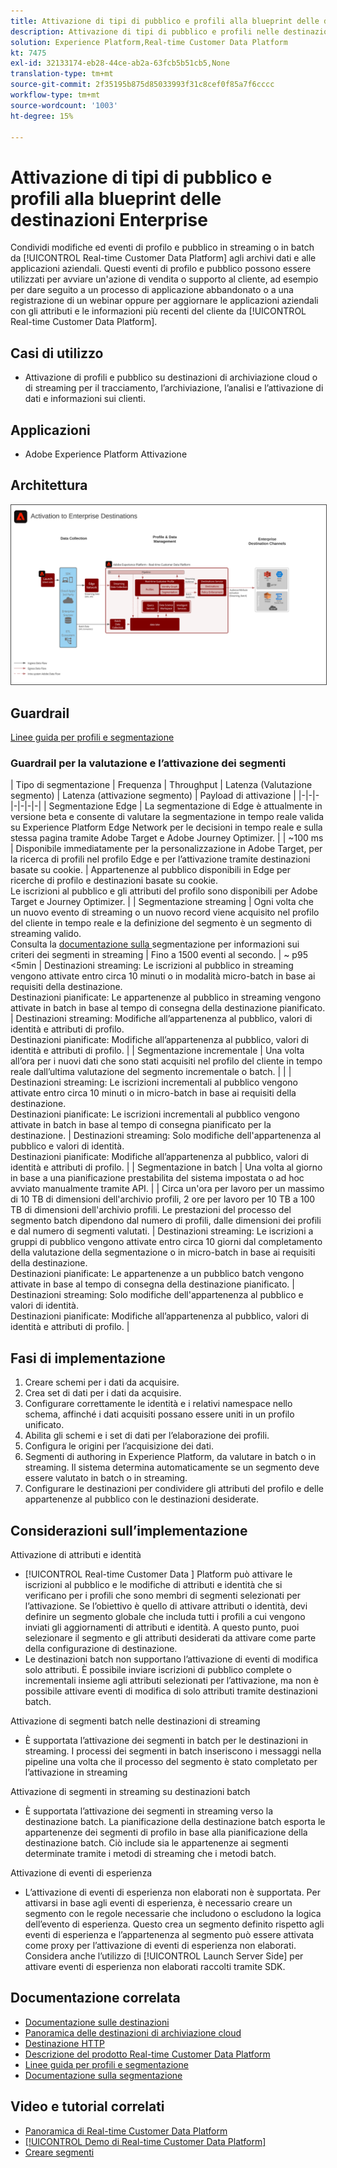 ```yaml
---
title: Attivazione di tipi di pubblico e profili alla blueprint delle destinazioni Enterprise
description: Attivazione di tipi di pubblico e profili nelle destinazioni aziendali
solution: Experience Platform,Real-time Customer Data Platform
kt: 7475
exl-id: 32133174-eb28-44ce-ab2a-63fcb5b51cb5,None
translation-type: tm+mt
source-git-commit: 2f35195b875d85033993f31c8cef0f85a7f6cccc
workflow-type: tm+mt
source-wordcount: '1003'
ht-degree: 15%

---
```


# Attivazione di tipi di pubblico e profili alla blueprint delle destinazioni Enterprise

Condividi modifiche ed eventi di profilo e pubblico in streaming o in batch da [!UICONTROL Real-time Customer Data Platform] agli archivi dati e alle applicazioni aziendali. Questi eventi di profilo e pubblico possono essere utilizzati per avviare un&#39;azione di vendita o supporto al cliente, ad esempio per dare seguito a un processo di applicazione abbandonato o a una registrazione di un webinar oppure per aggiornare le applicazioni aziendali con gli attributi e le informazioni più recenti del cliente da [!UICONTROL Real-time Customer Data Platform].

## Casi di utilizzo

* Attivazione di profili e pubblico su destinazioni di archiviazione cloud o di streaming per il tracciamento, l’archiviazione, l’analisi e l’attivazione di dati e informazioni sui clienti.

## Applicazioni

* Adobe Experience Platform Attivazione

## Architettura

<img src="assets/enterprise_destination.svg" alt="Architettura di riferimento per lo scenario di attivazione Enterprise" style="border:1px solid #4a4a4a" />

## Guardrail

[Linee guida per profili e segmentazione](https://experienceleague.adobe.com/docs/experience-platform/profile/guardrails.html?lang=it)

### Guardrail per la valutazione e l’attivazione dei segmenti

| Tipo di segmentazione | Frequenza | Throughput | Latenza (Valutazione segmento) | Latenza (attivazione segmento) | Payload di attivazione |
|-|-|-|-|-|-|-|
| Segmentazione Edge | La segmentazione di Edge è attualmente in versione beta e consente di valutare la segmentazione in tempo reale valida su Experience Platform Edge Network per le decisioni in tempo reale e sulla stessa pagina tramite Adobe Target e Adobe Journey Optimizer. |  | ~100 ms | Disponibile immediatamente per la personalizzazione in Adobe Target, per la ricerca di profili nel profilo Edge e per l’attivazione tramite destinazioni basate su cookie. | Appartenenze al pubblico disponibili in Edge per ricerche di profilo e destinazioni basate su cookie.<br>Le iscrizioni al pubblico e gli attributi del profilo sono disponibili per Adobe Target e Journey Optimizer.  |
| Segmentazione streaming | Ogni volta che un nuovo evento di streaming o un nuovo record viene acquisito nel profilo del cliente in tempo reale e la definizione del segmento è un segmento di streaming valido. <br>Consulta la  [documentazione sulla ](https://experienceleague.adobe.com/docs/experience-platform/segmentation/api/streaming-segmentation.html?lang=it) segmentazione per informazioni sui criteri dei segmenti in streaming | Fino a 1500 eventi al secondo.  | ~ p95 &lt;5min | Destinazioni streaming: Le iscrizioni al pubblico in streaming vengono attivate entro circa 10 minuti o in modalità micro-batch in base ai requisiti della destinazione.<br>Destinazioni pianificate: Le appartenenze al pubblico in streaming vengono attivate in batch in base al tempo di consegna della destinazione pianificato. | Destinazioni streaming: Modifiche all’appartenenza al pubblico, valori di identità e attributi di profilo.<br>Destinazioni pianificate: Modifiche all’appartenenza al pubblico, valori di identità e attributi di profilo. |
| Segmentazione incrementale | Una volta all’ora per i nuovi dati che sono stati acquisiti nel profilo del cliente in tempo reale dall’ultima valutazione del segmento incrementale o batch. |  |  | Destinazioni streaming: Le iscrizioni incrementali al pubblico vengono attivate entro circa 10 minuti o in micro-batch in base ai requisiti della destinazione.<br>Destinazioni pianificate: Le iscrizioni incrementali al pubblico vengono attivate in batch in base al tempo di consegna pianificato per la destinazione. | Destinazioni streaming: Solo modifiche dell&#39;appartenenza al pubblico e valori di identità.<br>Destinazioni pianificate: Modifiche all’appartenenza al pubblico, valori di identità e attributi di profilo. |
| Segmentazione in batch | Una volta al giorno in base a una pianificazione prestabilita del sistema impostata o ad hoc avviato manualmente tramite API. |  | Circa un&#39;ora per lavoro per un massimo di 10 TB di dimensioni dell&#39;archivio profili, 2 ore per lavoro per 10 TB a 100 TB di dimensioni dell&#39;archivio profili. Le prestazioni del processo del segmento batch dipendono dal numero di profili, dalle dimensioni dei profili e dal numero di segmenti valutati. | Destinazioni streaming: Le iscrizioni a gruppi di pubblico vengono attivate entro circa 10 giorni dal completamento della valutazione della segmentazione o in micro-batch in base ai requisiti della destinazione.<br>Destinazioni pianificate: Le appartenenze a un pubblico batch vengono attivate in base al tempo di consegna della destinazione pianificato. | Destinazioni streaming: Solo modifiche dell&#39;appartenenza al pubblico e valori di identità.<br>Destinazioni pianificate: Modifiche all’appartenenza al pubblico, valori di identità e attributi di profilo. |



## Fasi di implementazione

1. Creare schemi per i dati da acquisire.
1. Crea set di dati per i dati da acquisire.
1. Configurare correttamente le identità e i relativi namespace nello schema, affinché i dati acquisiti possano essere uniti in un profilo unificato.
1. Abilita gli schemi e i set di dati per l’elaborazione dei profili.
1. Configura le origini per l’acquisizione dei dati.
1. Segmenti di authoring in Experience Platform, da valutare in batch o in streaming. Il sistema determina automaticamente se un segmento deve essere valutato in batch o in streaming.
1. Configurare le destinazioni per condividere gli attributi del profilo e delle appartenenze al pubblico con le destinazioni desiderate.

## Considerazioni sull’implementazione

Attivazione di attributi e identità

* [!UICONTROL Real-time Customer Data ] Platform può attivare le iscrizioni al pubblico e le modifiche di attributi e identità che si verificano per i profili che sono membri di segmenti selezionati per l’attivazione. Se l’obiettivo è quello di attivare attributi o identità, devi definire un segmento globale che includa tutti i profili a cui vengono inviati gli aggiornamenti di attributi e identità. A questo punto, puoi selezionare il segmento e gli attributi desiderati da attivare come parte della configurazione di destinazione.
* Le destinazioni batch non supportano l’attivazione di eventi di modifica solo attributi. È possibile inviare iscrizioni di pubblico complete o incrementali insieme agli attributi selezionati per l’attivazione, ma non è possibile attivare eventi di modifica di solo attributi tramite destinazioni batch.

Attivazione di segmenti batch nelle destinazioni di streaming

* È supportata l’attivazione dei segmenti in batch per le destinazioni in streaming. I processi dei segmenti in batch inseriscono i messaggi nella pipeline una volta che il processo del segmento è stato completato per l’attivazione in streaming

Attivazione di segmenti in streaming su destinazioni batch

* È supportata l’attivazione dei segmenti in streaming verso la destinazione batch. La pianificazione della destinazione batch esporta le appartenenze dei segmenti di profilo in base alla pianificazione della destinazione batch. Ciò include sia le appartenenze ai segmenti determinate tramite i metodi di streaming che i metodi batch.

Attivazione di eventi di esperienza

* L’attivazione di eventi di esperienza non elaborati non è supportata. Per attivarsi in base agli eventi di esperienza, è necessario creare un segmento con le regole necessarie che includono o escludono la logica dell’evento di esperienza. Questo crea un segmento definito rispetto agli eventi di esperienza e l’appartenenza al segmento può essere attivata come proxy per l’attivazione di eventi di esperienza non elaborati. Considera anche l’utilizzo di [!UICONTROL Launch Server Side] per attivare eventi di esperienza non elaborati raccolti tramite SDK.

## Documentazione correlata

* [Documentazione sulle destinazioni](https://experienceleague.adobe.com/docs/experience-platform/destinations/catalog/overview.html?lang=it)
* [Panoramica delle destinazioni di archiviazione cloud](https://experienceleague.adobe.com/docs/experience-platform/destinations/catalog/cloud-storage/overview.html?lang=en#catalog)
* [Destinazione HTTP](https://experienceleague.adobe.com/docs/experience-platform/destinations/catalog/http-destination.html?lang=en#overview)
* [Descrizione del prodotto Real-time Customer Data Platform](https://helpx.adobe.com/it/legal/product-descriptions/real-time-customer-data-platform.html)
* [Linee guida per profili e segmentazione](https://experienceleague.adobe.com/docs/experience-platform/profile/guardrails.html?lang=en)
* [Documentazione sulla segmentazione](https://experienceleague.adobe.com/docs/experience-platform/segmentation/api/streaming-segmentation.html)

## Video e tutorial correlati

* [Panoramica di Real-time Customer Data Platform](https://experienceleague.adobe.com/docs/platform-learn/tutorials/application-services/rtcdp/understanding-the-real-time-customer-data-platform.html?lang=it)
* [[!UICONTROL Demo di Real-time Customer Data Platform]](https://experienceleague.adobe.com/docs/platform-learn/tutorials/application-services/rtcdp/demo.html?lang=it)
* [Creare segmenti](https://experienceleague.adobe.com/docs/platform-learn/tutorials/segments/create-segments.html?lang=it)
